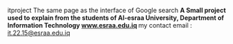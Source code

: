 itproject  The same page as the interface of Google search 
<b> A Small project used to explain from the students of Al-esraa University, Department of Information Technology www.esraa.edu.iq </b>
my contact email : it.22.15@esraa.edu.iq
